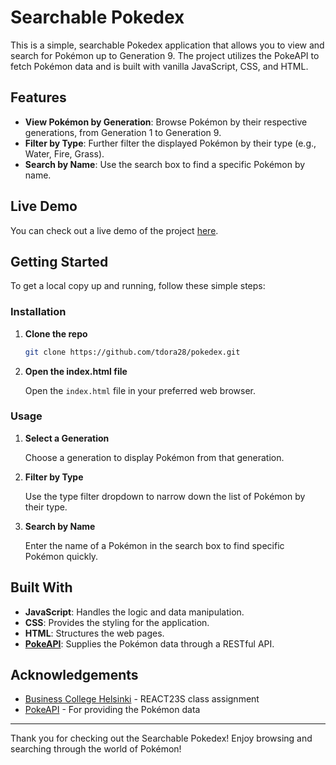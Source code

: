 # Searchable Pokedex

This is a simple, searchable Pokedex application that allows you to view and search for Pokémon up to Generation 9. The project utilizes the PokeAPI to fetch Pokémon data and is built with vanilla JavaScript, CSS, and HTML.

## Features

- **View Pokémon by Generation**: Browse Pokémon by their respective generations, from Generation 1 to Generation 9.
- **Filter by Type**: Further filter the displayed Pokémon by their type (e.g., Water, Fire, Grass).
- **Search by Name**: Use the search box to find a specific Pokémon by name.

## Live Demo

You can check out a live demo of the project [here](https://marvelous-gnome-6e0548.netlify.app/).

## Getting Started

To get a local copy up and running, follow these simple steps:

### Installation

1. **Clone the repo**

   ```sh
   git clone https://github.com/tdora28/pokedex.git
   ```

2. **Open the index.html file**

   Open the `index.html` file in your preferred web browser.

### Usage

1. **Select a Generation**

   Choose a generation to display Pokémon from that generation.

2. **Filter by Type**

   Use the type filter dropdown to narrow down the list of Pokémon by their type.

3. **Search by Name**

   Enter the name of a Pokémon in the search box to find specific Pokémon quickly.

## Built With

- **JavaScript**: Handles the logic and data manipulation.
- **CSS**: Provides the styling for the application.
- **HTML**: Structures the web pages.
- **[PokeAPI](https://pokeapi.co/)**: Supplies the Pokémon data through a RESTful API.

## Acknowledgements

- [Business College Helsinki](https://www.bc.fi/) - REACT23S class assignment
- [PokeAPI](https://pokeapi.co/) - For providing the Pokémon data

---

Thank you for checking out the Searchable Pokedex! Enjoy browsing and searching through the world of Pokémon!
